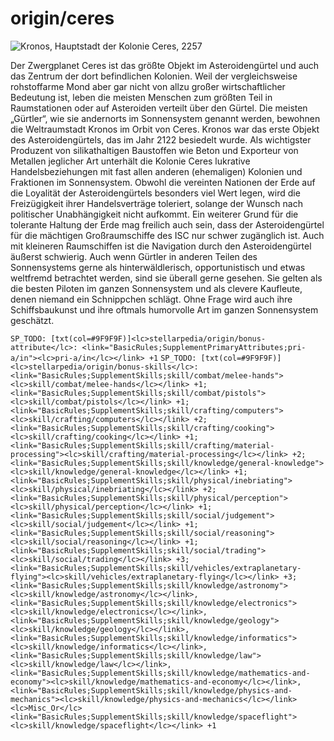 # origin/ceres

<img src="Ssellarpedia/images/basic-rules/supplement-origins/origin_ceres" alt="Kronos, Hauptstadt der Kolonie Ceres, 2257">

Der Zwergplanet Ceres ist das größte Objekt im Asteroidengürtel und auch das Zentrum der dort befindlichen Kolonien. Weil der vergleichsweise rohstoffarme Mond aber gar nicht von allzu großer wirtschaftlicher Bedeutung ist, leben die meisten Menschen zum größten Teil in Raumstationen oder auf Asteroiden verteilt über den Gürtel. Die meisten „Gürtler“, wie sie andernorts im Sonnensystem genannt werden, bewohnen die Weltraumstadt Kronos im Orbit von Ceres.
Kronos war das erste Objekt des Asteroidengürtels, das im Jahr 2122 besiedelt wurde. Als wichtigster Produzent von silikathaltigen Baustoffen wie Beton und Exporteur von Metallen jeglicher Art unterhält die Kolonie Ceres lukrative Handelsbeziehungen mit fast allen anderen (ehemaligen) Kolonien und Fraktionen im Sonnensystem. Obwohl die vereinten Nationen der Erde auf die Loyalität der Asteroidengürtels besonders viel Wert legen, wird die Freizügigkeit ihrer Handelsverträge toleriert, solange der Wunsch nach politischer Unabhängigkeit nicht aufkommt. Ein weiterer Grund für die tolerante Haltung der Erde mag freilich auch sein, dass der Asteroidengürtel für die mächtigen Großraumschiffe des ISC nur schwer zugänglich ist. Auch mit kleineren Raumschiffen ist die Navigation durch den Asteroidengürtel äußerst schwierig.
Auch wenn Gürtler in anderen Teilen des Sonnensystems gerne als hinterwäldlerisch, opportunistisch und etwas weltfremd betrachtet werden, sind sie überall gerne gesehen. Sie gelten als die besten Piloten im ganzen Sonnensystem und als clevere Kaufleute, denen niemand ein Schnippchen schlägt. Ohne Frage wird auch ihre Schiffsbaukunst und ihre oftmals humorvolle Art im ganzen Sonnensystem geschätzt.

`SP_TODO: [txt(col=#9F9F9F)]<lc>stellarpedia/origin/bonus-attribute</lc>: <link="BasicRules;SupplementPrimaryAttributes;pri-a/in"><lc>pri-a/in</lc></link> +1`
`SP_TODO: [txt(col=#9F9F9F)]<lc>stellarpedia/origin/bonus-skills</lc>: <link="BasicRules;SupplementSkills;skill/combat/melee-hands"><lc>skill/combat/melee-hands</lc></link> +1; <link="BasicRules;SupplementSkills;skill/combat/pistols"><lc>skill/combat/pistols</lc></link> +1; <link="BasicRules;SupplementSkills;skill/crafting/computers"><lc>skill/crafting/computers</lc></link> +2; <link="BasicRules;SupplementSkills;skill/crafting/cooking"><lc>skill/crafting/cooking</lc></link> +1; <link="BasicRules;SupplementSkills;skill/crafting/material-processing"><lc>skill/crafting/material-processing</lc></link> +2; <link="BasicRules;SupplementSkills;skill/knowledge/general-knowledge"><lc>skill/knowledge/general-knowledge</lc></link> +1; <link="BasicRules;SupplementSkills;skill/physical/inebriating"><lc>skill/physical/inebriating</lc></link> +2; <link="BasicRules;SupplementSkills;skill/physical/perception"><lc>skill/physical/perception</lc></link> +1; <link="BasicRules;SupplementSkills;skill/social/judgement"><lc>skill/social/judgement</lc></link> +1; <link="BasicRules;SupplementSkills;skill/social/reasoning"><lc>skill/social/reasoning</lc></link> +1; <link="BasicRules;SupplementSkills;skill/social/trading"><lc>skill/social/trading</lc></link> +3; <link="BasicRules;SupplementSkills;skill/vehicles/extraplanetary-flying"><lc>skill/vehicles/extraplanetary-flying</lc></link> +3; <link="BasicRules;SupplementSkills;skill/knowledge/astronomy"><lc>skill/knowledge/astronomy</lc></link>, <link="BasicRules;SupplementSkills;skill/knowledge/electronics"><lc>skill/knowledge/electronics</lc></link>, <link="BasicRules;SupplementSkills;skill/knowledge/geology"><lc>skill/knowledge/geology</lc></link>, <link="BasicRules;SupplementSkills;skill/knowledge/informatics"><lc>skill/knowledge/informatics</lc></link>, <link="BasicRules;SupplementSkills;skill/knowledge/law"><lc>skill/knowledge/law</lc></link>, <link="BasicRules;SupplementSkills;skill/knowledge/mathematics-and-economy"><lc>skill/knowledge/mathematics-and-economy</lc></link>, <link="BasicRules;SupplementSkills;skill/knowledge/physics-and-mechanics"><lc>skill/knowledge/physics-and-mechanics</lc></link> <lc>Misc_Or</lc> <link="BasicRules;SupplementSkills;skill/knowledge/spaceflight"><lc>skill/knowledge/spaceflight</lc></link> +1`